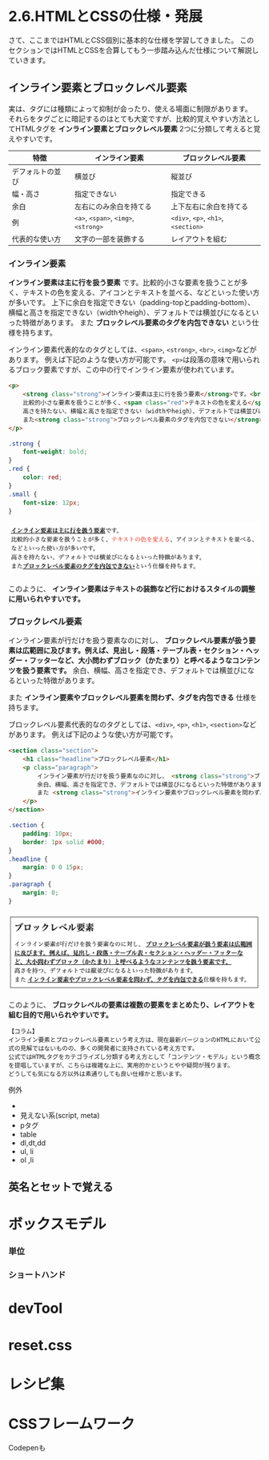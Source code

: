 # 2.6.HTMLとCSSの仕様・発展
さて、ここまではHTMLとCSS個別に基本的な仕様を学習してきました。
このセクションではHTMLとCSSを合算してもう一歩踏み込んだ仕様について解説していきます。

## インライン要素とブロックレベル要素
実は、タグには種類によって抑制が会ったり、使える場面に制限があります。
それらをタグごとに暗記するのはとても大変ですが、比較的覚えやすい方法としてHTMLタグを __インライン要素とブロックレベル要素__ 2つに分類して考えると覚えやすいです。

| 特徴 | インライン要素 | ブロックレベル要素 |
| --- | --- | --- |
| デフォルトの並び | 横並び | 縦並び |
| 幅・高さ | 指定できない | 指定できる |
| 余白 | 左右にのみ余白を持てる | 上下左右に余白を持てる |
| 例 | `<a>`, `<span>`, `<img>`, `<strong>` | `<div>`, `<p>`, `<h1>`, `<section>` |
| 代表的な使い方 | 文字の一部を装飾する | レイアウトを組む |

### インライン要素
__インライン要素は主に行を扱う要素__ です。比較的小さな要素を扱うことが多く、テキストの色を変える、アイコンとテキストを並べる、などといった使い方が多いです。
上下に余白を指定できない（padding-topとpadding-bottom）、横幅と高さを指定できない（widthやheigh）、デフォルトでは横並びになるといった特徴があります。
また __ブロックレベル要素のタグを内包できない__ という仕様を持ちます。

インライン要素代表的なのタグとしては、`<span>`, `<strong>`, `<br>`, `<img>`などがあります。
例えば下記のような使い方が可能です。
`<p>`は段落の意味で用いられるブロック要素ですが、この中の行でインライン要素が使われています。

```html
<p>
    <strong class="strong">インライン要素は主に行を扱う要素</strong>です。<br>
    比較的小さな要素を扱うことが多く、<span class="red">テキストの色を変える</span>、アイコンとテキストを並べる、などといった使い方が多いです。<br>
    高さを持たない、横幅と高さを指定できない（widthやheigh）、デフォルトでは横並びになるといった特徴があります。<br>
    また<strong class="strong">ブロックレベル要素のタグを内包できない</strong>という仕様を持ちます。
</p>
```
```css
.strong {
    font-weight: bold;
}
.red {
    color: red;
}
.small {
    font-size: 12px;
}
```

![イメージ図](images/inline.png)

このように、 __インライン要素はテキストの装飾など行におけるスタイルの調整に用いられやすいです。__

### ブロックレベル要素
インライン要素が行だけを扱う要素なのに対し、 __ブロックレベル要素が扱う要素は広範囲に及びます。例えば、見出し・段落・テーブル表・セクション・ヘッダー・フッターなど、大小問わずブロック（かたまり）と呼べるようなコンテンツを扱う要素です。__
余白、横幅、高さを指定でき、デフォルトでは横並びになるといった特徴があります。

また __インライン要素やブロックレベル要素を問わず、タグを内包できる__ 仕様を持ちます。

ブロックレベル要素代表的なのタグとしては、`<div>`, `<p>`, `<h1>`, `<section>`などがあります。
例えば下記のような使い方が可能です。

```html
<section class="section">
    <h1 class="headline">ブロックレベル要素</h1>
    <p class="paragraph">
        インライン要素が行だけを扱う要素なのに対し、 <strong class="strong">ブロックレベル要素が扱う要素は広範囲に及びます。例えば、見出し・段落・テーブル表・セクション・ヘッダー・フッターなど、大小問わずブロック（かたまり）と呼べるようなコンテンツを扱う要素です。</strong><br>
        余白、横幅、高さを指定でき、デフォルトでは横並びになるといった特徴があります。　」￥
        また <strong class="strong">インライン要素やブロックレベル要素を問わず、タグを内包できる</strong>仕様を持ちます。
    </p>
</section>
```
```css
.section {
    padding: 10px;
    border: 1px solid #000;
}
.headline {
    margin: 0 0 15px;
}
.paragraph {
    margin: 0;
}
```

![イメージ図](images/block-level.png)

このように、 __ブロックレベルの要素は複数の要素をまとめたり、レイアウトを組む目的で用いられやすいです。__

```
【コラム】
インライン要素とブロックレベル要素という考え方は、現在最新バージョンのHTMLにおいて公式の見解ではないものの、多くの開発者に支持されている考え方です。
公式ではHTMLタグをカテゴライズし分類する考え方として「コンテンツ・モデル」という概念を提唱していますが、こちらは複雑な上に、実用的かというとやや疑問が残ります。
どうしても気になる方以外は素通りしても良い仕様かと思います。
```


例外
- <a>
- 見えない系(script, meta)
- pタグ
- table
- dl,dt,dd
- ul, li
- ol ,li

## 英名とセットで覚える


# ボックスモデル
### 単位
### ショートハンド
# devTool
# reset.css
# レシピ集
# CSSフレームワーク
Codepenも